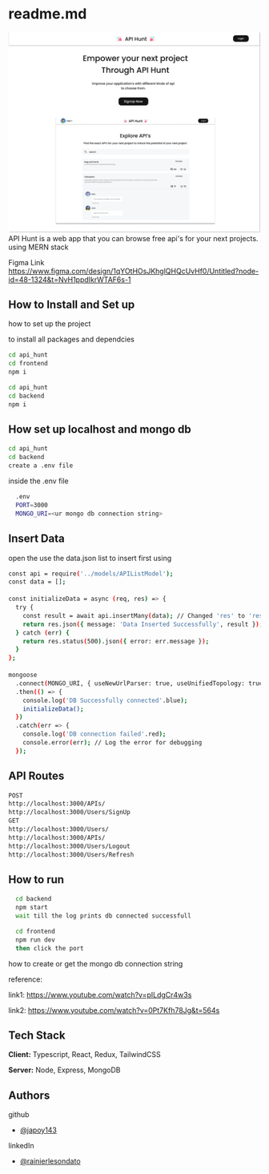 # readme.md
![API Hunt](LandingPage.png)
API Hunt is a web app that you can browse free api's for your next projects. using MERN stack

Figma Link
https://www.figma.com/design/1qYOtHOsJKhglQHQcUvHf0/Untitled?node-id=48-1324&t=NvH1ppdIkrWTAF6s-1

## How to Install and Set up

how to set up the project

to install all packages and dependcies
```bash
cd api_hunt
cd frontend
npm i 
```
```bash
cd api_hunt
cd backend
npm i 
```

## How set up localhost and mongo db
```bash
cd api_hunt
cd backend
create a .env file
```
    
inside the .env file
```bash
  .env
  PORT=3000
  MONGO_URI=<ur mongo db connection string>
```

## Insert Data 
open the use the data.json list to insert first using
```bash
const api = require('../models/APIListModel');
const data = [];

const initializeData = async (req, res) => {
  try {
    const result = await api.insertMany(data); // Changed 'res' to 'result' to avoid redeclaration
    return res.json({ message: 'Data Inserted Successfully', result });
  } catch (err) {
    return res.status(500).json({ error: err.message });
  }
};

mongoose
  .connect(MONGO_URI, { useNewUrlParser: true, useUnifiedTopology: true })
  .then(() => {
    console.log('DB Successfully connected'.blue);
    initializeData();
  })
  .catch(err => {
    console.log('DB connection failed'.red);
    console.error(err); // Log the error for debugging
  });
```

## API Routes
```bash
POST
http://localhost:3000/APIs/
http://localhost:3000/Users/SignUp
GET
http://localhost:3000/Users/
http://localhost:3000/APIs/
http://localhost:3000/Users/Logout
http://localhost:3000/Users/Refresh
```

## How to run
```bash
  cd backend
  npm start
  wait till the log prints db connected successfull
```

```bash
  cd frontend
  npm run dev
  then click the port
```



how to create or get the mongo db connection string

reference:

link1: https://www.youtube.com/watch?v=pILdgCr4w3s

link2: https://www.youtube.com/watch?v=0Pt7Kfh78Jg&t=564s
## Tech Stack

**Client:** Typescript, React, Redux, TailwindCSS

**Server:** Node, Express, MongoDB



## Authors

github
- [@japoy143](https://github.com/japoy143)

linkedIn

- [@rainierlesondato](https://www.linkedin.com/in/rainierlesondato/)


